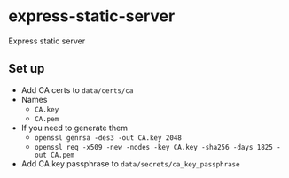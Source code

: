 # express-static-server
Express static server

## Set up
- Add CA certs to `data/certs/ca`
- Names
    - `CA.key`
    - `CA.pem`
- If you need to generate them
    - `openssl genrsa -des3 -out CA.key 2048`
    - `openssl req -x509 -new -nodes -key CA.key -sha256 -days 1825 -out CA.pem`
- Add CA.key passphrase to `data/secrets/ca_key_passphrase`
